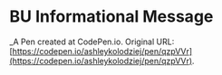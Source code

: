 # BU Informational Message
 _A Pen created at CodePen.io. Original URL: [https://codepen.io/ashleykolodziej/pen/qzpVVr](https://codepen.io/ashleykolodziej/pen/qzpVVr).

 